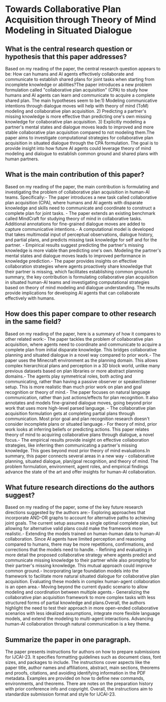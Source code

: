 # Towards Collaborative Plan Acquisition through Theory of Mind Modeling   in Situated Dialogue

## What is the central research question or hypothesis that this paper addresses?

Based on my reading of the paper, the central research question appears to be: How can humans and AI agents effectively collaborate and communicate to establish shared plans for joint tasks when starting from incomplete knowledge or abilities?The paper introduces a new problem formulation called "collaborative plan acquisition" (CPA) to study how humans and AI agents can learn and communicate to acquire a complete shared plan. The main hypotheses seem to be:1) Modeling communicative intentions through dialogue moves will help with theory of mind (ToM) modeling and collaborative plan acquisition. 2) Predicting a partner's missing knowledge is more effective than predicting one's own missing knowledge for collaborative plan acquisition. 3) Explicitly modeling a partner's mental states and dialogue moves leads to improved and more stable collaborative plan acquisition compared to not modeling them.The paper aims to investigate computational strategies for collaborative plan acquisition in situated dialogue through the CPA formulation. The goal is to provide insight into how future AI agents could leverage theory of mind modeling and dialogue to establish common ground and shared plans with human partners.


## What is the main contribution of this paper?

Based on my reading of the paper, the main contribution is formulating and investigating the problem of collaborative plan acquisition in human-AI teams. Specifically:- The paper introduces a new task called collaborative plan acquisition (CPA), where humans and AI agents with disparate knowledge and skills need to communicate and coordinate to construct a complete plan for joint tasks. - The paper extends an existing benchmark called MindCraft for studying theory of mind in collaborative tasks. Additional annotations for fine-grained dialogue moves are added to capture communicative intentions.- A computational model is developed that takes multimodal input of perceptual observations, dialogue history, and partial plans, and predicts missing task knowledge for self and for the partner. - Empirical results suggest predicting the partner's missing knowledge is more viable than predicting one's own. Modeling the partner's mental states and dialogue moves leads to improved performance in knowledge prediction.- The paper provides insights on effective collaboration strategies where agents proactively share knowledge that their partner is missing, which facilitates establishing common ground.In summary, the key contribution is formulating collaborative plan acquisition in situated human-AI teams and investigating computational strategies based on theory of mind modeling and dialogue understanding. The results provide implications for developing AI agents that can collaborate effectively with humans.


## How does this paper compare to other research in the same field?

Based on my reading of the paper, here is a summary of how it compares to other related work:- The paper tackles the problem of collaborative plan acquisition, where agents need to coordinate and communicate to acquire a complete plan from initial disparate knowledge. This bridges collaborative planning and situated dialogue in a novel way compared to prior work.- The paper uses the Minecraft environment as the planning domain. This allows complex hierarchical plans and perception in a 3D block world, unlike many previous datasets based on plan libraries or more abstract planning domains.- The agents play symmetrical roles, both acting and communicating, rather than having a passive observer or speaker/listener setup. This is more realistic than much prior work on plan and goal recognition or theory of mind.- The paper focuses on natural language communication, rather than just actions/effects for plan recognition. It also annotates and models fine-grained dialogue moves, going beyond prior work that uses more high-level parsed language. - The collaborative plan acquisition formulation gets at completing partial plans through communication. Most prior goal and plan recognition research doesn't consider incomplete plans or situated language.- For theory of mind, prior work looks at inferring beliefs or predicting actions. This paper relates theory of mind to acquiring collaborative plans through dialogue, a novel focus.- The empirical results provide insight on effective collaboration strategies, like inferring then communicating a partner's missing knowledge. This goes beyond most prior theory of mind evaluations.In summary, this paper connects several areas in a new way - collaborative planning, situated dialogue, plan/goal recognition, and theory of mind. The problem formulation, environment, agent roles, and empirical findings advance the state of the art and offer insights for human-AI collaboration.


## What future research directions do the authors suggest?

Based on my reading of the paper, some of the key future research directions suggested by the authors are:- Exploring approaches that incorporate AND-OR graphs to account for alternative paths to achieving joint goals. The current setup assumes a single optimal complete plan, but allowing for alternative valid plans could make the framework more realistic.- Extending the models trained on human-human data to human-AI collaboration. Since AI agents have limited perception and reasoning compared to humans, there may be more repetitions, confirmations, and corrections that the models need to handle. - Refining and evaluating in more detail the proposed collaborative strategy where agents predict and communicate missing knowledge to their partner while also prompting for their partner's missing knowledge. This mutual approach could improve common ground.- Incorporating large foundation models into the framework to facilitate more natural situated dialogue for collaborative plan acquisition. Evaluating these models in complex human-agent collaboration is an open area.- Moving beyond the current dyadic scenario to allow modeling and coordination between multiple agents.- Generalizing the collaborative plan acquisition framework to more complex tasks with less structured forms of partial knowledge and plans.Overall, the authors highlight the need to test their approach in more open-ended collaborative scenarios with less idealized assumptions, integrate more flexible language models, and extend the modeling to multi-agent interactions. Advancing human-AI collaboration through natural communication is a key theme.


## Summarize the paper in one paragraph.

The paper presents instructions for authors on how to prepare submissions for IJCAI-23. It specifies formatting guidelines such as document class, font sizes, and packages to include. The instructions cover aspects like the paper title, author names and affiliations, abstract, main sections, theorems and proofs, citations, and avoiding identifying information in the PDF metadata. Examples are provided on how to define new commands, environments, and theorems. There are notes on the preparation history with prior conference info and copyright. Overall, the instructions aim to standardize submission format and style for IJCAI-23.
